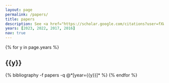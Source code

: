 ```yaml
---
layout: page
permalink: /papers/
title: papers
description: See <a href="https://scholar.google.com/citations?user=fXWneGkAAAAJ&hl=en">Google Scholar</a> for more.
years: [2023, 2022, 2017, 2016]
nav: true
---
```




<div class="publications">

{% for y in page.years %}
  <h2 class="year">{{y}}</h2>
  {% bibliography -f papers -q @*[year={{y}}]* %}
{% endfor %}

</div>
